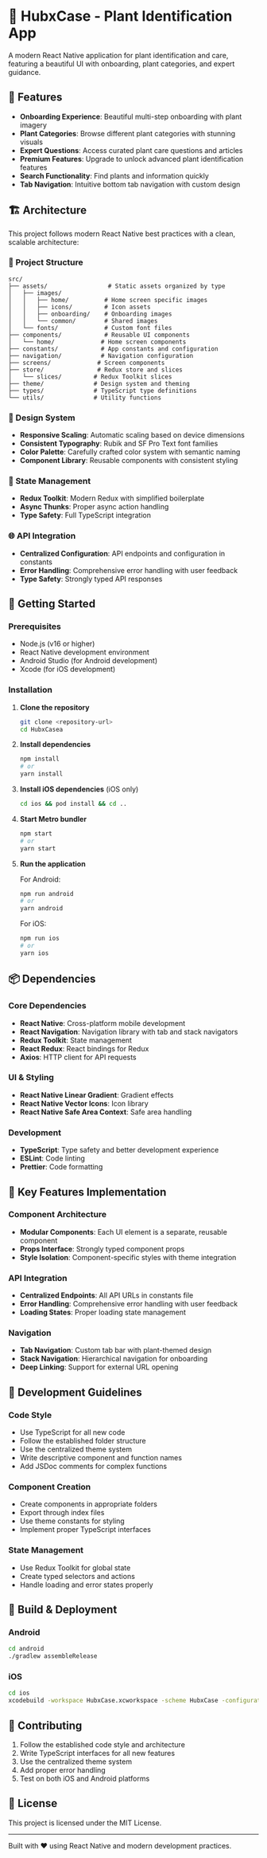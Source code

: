# 🌱 HubxCase - Plant Identification App

A modern React Native application for plant identification and care, featuring a beautiful UI with onboarding, plant categories, and expert guidance.

## 📱 Features

- **Onboarding Experience**: Beautiful multi-step onboarding with plant imagery
- **Plant Categories**: Browse different plant categories with stunning visuals
- **Expert Questions**: Access curated plant care questions and articles
- **Premium Features**: Upgrade to unlock advanced plant identification features
- **Search Functionality**: Find plants and information quickly
- **Tab Navigation**: Intuitive bottom tab navigation with custom design

## 🏗️ Architecture

This project follows modern React Native best practices with a clean, scalable architecture:

### 📁 Project Structure

```
src/
├── assets/                 # Static assets organized by type
│   ├── images/
│   │   ├── home/          # Home screen specific images
│   │   ├── icons/         # Icon assets
│   │   ├── onboarding/    # Onboarding images
│   │   └── common/        # Shared images
│   └── fonts/             # Custom font files
├── components/            # Reusable UI components
│   └── home/             # Home screen components
├── constants/            # App constants and configuration
├── navigation/           # Navigation configuration
├── screens/             # Screen components
├── store/               # Redux store and slices
│   └── slices/         # Redux Toolkit slices
├── theme/              # Design system and theming
├── types/              # TypeScript type definitions
└── utils/              # Utility functions
```

### 🎨 Design System

- **Responsive Scaling**: Automatic scaling based on device dimensions
- **Consistent Typography**: Rubik and SF Pro Text font families
- **Color Palette**: Carefully crafted color system with semantic naming
- **Component Library**: Reusable components with consistent styling

### 🔧 State Management

- **Redux Toolkit**: Modern Redux with simplified boilerplate
- **Async Thunks**: Proper async action handling
- **Type Safety**: Full TypeScript integration

### 🌐 API Integration

- **Centralized Configuration**: API endpoints and configuration in constants
- **Error Handling**: Comprehensive error handling with user feedback
- **Type Safety**: Strongly typed API responses

## 🚀 Getting Started

### Prerequisites

- Node.js (v16 or higher)
- React Native development environment
- Android Studio (for Android development)
- Xcode (for iOS development)

### Installation

1. **Clone the repository**
   ```bash
   git clone <repository-url>
   cd HubxCasea
   ```

2. **Install dependencies**
   ```bash
   npm install
   # or
   yarn install
   ```

3. **Install iOS dependencies** (iOS only)
   ```bash
   cd ios && pod install && cd ..
   ```

4. **Start Metro bundler**
   ```bash
   npm start
   # or
   yarn start
   ```

5. **Run the application**
   
   For Android:
   ```bash
   npm run android
   # or
   yarn android
   ```
   
   For iOS:
   ```bash
   npm run ios
   # or
   yarn ios
   ```

## 📦 Dependencies

### Core Dependencies
- **React Native**: Cross-platform mobile development
- **React Navigation**: Navigation library with tab and stack navigators
- **Redux Toolkit**: State management
- **React Redux**: React bindings for Redux
- **Axios**: HTTP client for API requests

### UI & Styling
- **React Native Linear Gradient**: Gradient effects
- **React Native Vector Icons**: Icon library
- **React Native Safe Area Context**: Safe area handling

### Development
- **TypeScript**: Type safety and better development experience
- **ESLint**: Code linting
- **Prettier**: Code formatting

## 🎯 Key Features Implementation

### Component Architecture
- **Modular Components**: Each UI element is a separate, reusable component
- **Props Interface**: Strongly typed component props
- **Style Isolation**: Component-specific styles with theme integration

### API Integration
- **Centralized Endpoints**: All API URLs in constants file
- **Error Handling**: Comprehensive error handling with user feedback
- **Loading States**: Proper loading state management

### Navigation
- **Tab Navigation**: Custom tab bar with plant-themed design
- **Stack Navigation**: Hierarchical navigation for onboarding
- **Deep Linking**: Support for external URL opening

## 🔧 Development Guidelines

### Code Style
- Use TypeScript for all new code
- Follow the established folder structure
- Use the centralized theme system
- Write descriptive component and function names
- Add JSDoc comments for complex functions

### Component Creation
- Create components in appropriate folders
- Export through index files
- Use theme constants for styling
- Implement proper TypeScript interfaces

### State Management
- Use Redux Toolkit for global state
- Create typed selectors and actions
- Handle loading and error states properly

## 🚀 Build & Deployment

### Android
```bash
cd android
./gradlew assembleRelease
```

### iOS
```bash
cd ios
xcodebuild -workspace HubxCase.xcworkspace -scheme HubxCase -configuration Release
```

## 🤝 Contributing

1. Follow the established code style and architecture
2. Write TypeScript interfaces for all new features
3. Use the centralized theme system
4. Add proper error handling
5. Test on both iOS and Android platforms

## 📄 License

This project is licensed under the MIT License.

---

Built with ❤️ using React Native and modern development practices.
